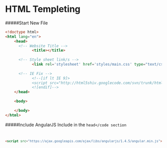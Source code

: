 <!--
GitHub Markdown System:
https://help.github.com/articles/markdown-basics/
https://guides.github.com/features/mastering-markdown/
-->

# HTML Templeting

#####Start New File
```HTML
<!doctype html>
<html lang="en">
	<head>
	  <!-- Website Title -->
			<title></title>
		
	  <!-- Style sheet link/s -->
			<link rel='stylesheet' href='styles/main.css' type="text/css">
		
	  <!-- IE Fix -->	
			<!--[if lt IE 9]>
			<script src="http://html5shiv.googlecode.com/svn/trunk/html5.js"></script>
			<![endif]-->
	</head>
	
	<body>
		
	</body>
</html>
```

#####Include AngularJS
Include in the <code>head</code section
```HTML
<script src="https://ajax.googleapis.com/ajax/libs/angularjs/1.4.5/angular.min.js"></script>
```


<!--
New sections:
#####Start New File
```HTML
```
-->